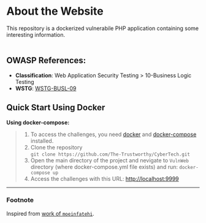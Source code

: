 # About the Website  

This repository is a dockerized vulnerabile PHP application containing some interesting information.</br></br>

## OWASP References:  

* **Classification**: Web Application Security Testing > 10-Business Logic Testing  
* **WSTG**: [WSTG-BUSL-09](https://owasp.org/www-project-web-security-testing-guide/v42/4-Web_Application_Security_Testing/10-Business_Logic_Testing/09-Test_Upload_of_Malicious_Files)  


## Quick Start Using Docker  

**Using docker-compose:**  

> 1. To access the challenges, you need [docker](https://docs.docker.com/install) and [docker-compose](https://docs.docker.com/compose/install/) installed.   
> 2. Clone the repository</br>`git clone https://github.com/The-Trustworthy/CyberTech.git`  
> 3. Open the main directory of the project and nevigate to `VulnWeb` directory (where docker-compose.yml file exists) and run: `docker-compose up`  
> 4. Access the challenges with this URL: [http://localhost:9999](http://localhost:9999)  
 
---  

### Footnote  

Inspired from [work of `moeinfatehi`](https://github.com/moeinfatehi/file_upload_vulnerability_scenarios).  

